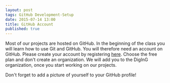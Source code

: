```yaml
---
layout: post
tags: GitHub Development-Setup
date: 2015-07-14 13:00
title: GitHub Account
published: true
---
```


Most of our projects are hosted on GitHub. In the beginning of the class you will learn how to use Git and GitHub. You will therefore need an account on GitHub. Please create your account by registering [here](https://github.com/join). Choose the free plan and don't create an organization. We will add you to the DigInG organization, once you start working on our projects.

Don't forget to add a picture of yourself to your GitHub profile!
